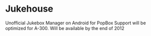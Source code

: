 Jukehouse
=========

Unofficial Jukebox Manager on Android for PopBox
Support will be optimized for A-300.
Will be available by the end of 2012
